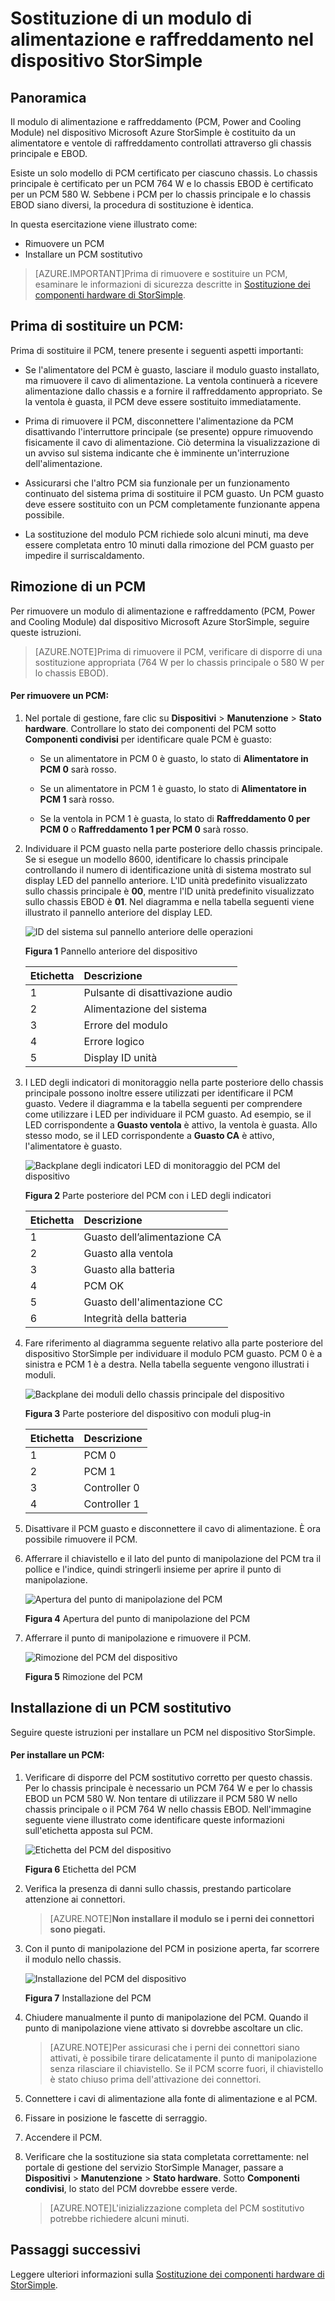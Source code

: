 <properties 
   pageTitle="Sostituzione di un modulo di alimentazione e raffreddamento nel dispositivo StorSimple | Microsoft Azure"
   description="Viene illustrato come rimuovere e sostituire il modulo di alimentazione e raffreddamento (PCM, Power and Cooling Module) nel dispositivo StorSimple"
   services="storsimple"
   documentationCenter=""
   authors="alkohli"
   manager="carolz"
   editor="" />
<tags 
   ms.service="storsimple"
   ms.devlang="NA"
   ms.topic="article"
   ms.tgt_pltfrm="NA"
   ms.workload="TBD"
   ms.date="08/05/2015"
   ms.author="alkohli" />

# Sostituzione di un modulo di alimentazione e raffreddamento nel dispositivo StorSimple

## Panoramica

Il modulo di alimentazione e raffreddamento (PCM, Power and Cooling Module) nel dispositivo Microsoft Azure StorSimple è costituito da un alimentatore e ventole di raffreddamento controllati attraverso gli chassis principale e EBOD.

Esiste un solo modello di PCM certificato per ciascuno chassis. Lo chassis principale è certificato per un PCM 764 W e lo chassis EBOD è certificato per un PCM 580 W. Sebbene i PCM per lo chassis principale e lo chassis EBOD siano diversi, la procedura di sostituzione è identica.

In questa esercitazione viene illustrato come:

- Rimuovere un PCM
- Installare un PCM sostitutivo

>[AZURE.IMPORTANT]Prima di rimuovere e sostituire un PCM, esaminare le informazioni di sicurezza descritte in [Sostituzione dei componenti hardware di StorSimple](storsimple-hardware-component-replacement.md).

## Prima di sostituire un PCM:

Prima di sostituire il PCM, tenere presente i seguenti aspetti importanti:

- Se l'alimentatore del PCM è guasto, lasciare il modulo guasto installato, ma rimuovere il cavo di alimentazione. La ventola continuerà a ricevere alimentazione dallo chassis e a fornire il raffreddamento appropriato. Se la ventola è guasta, il PCM deve essere sostituito immediatamente.

- Prima di rimuovere il PCM, disconnettere l'alimentazione da PCM disattivando l'interruttore principale (se presente) oppure rimuovendo fisicamente il cavo di alimentazione. Ciò determina la visualizzazione di un avviso sul sistema indicante che è imminente un'interruzione dell'alimentazione.

- Assicurarsi che l'altro PCM sia funzionale per un funzionamento continuato del sistema prima di sostituire il PCM guasto. Un PCM guasto deve essere sostituito con un PCM completamente funzionante appena possibile.

- La sostituzione del modulo PCM richiede solo alcuni minuti, ma deve essere completata entro 10 minuti dalla rimozione del PCM guasto per impedire il surriscaldamento.

## Rimozione di un PCM

Per rimuovere un modulo di alimentazione e raffreddamento (PCM, Power and Cooling Module) dal dispositivo Microsoft Azure StorSimple, seguire queste istruzioni.

>[AZURE.NOTE]Prima di rimuovere il PCM, verificare di disporre di una sostituzione appropriata (764 W per lo chassis principale o 580 W per lo chassis EBOD).

#### Per rimuovere un PCM:

1. Nel portale di gestione, fare clic su **Dispositivi** > **Manutenzione** > **Stato hardware**. Controllare lo stato dei componenti del PCM sotto **Componenti condivisi** per identificare quale PCM è guasto:

     - Se un alimentatore in PCM 0 è guasto, lo stato di **Alimentatore in PCM 0** sarà rosso.

     - Se un alimentatore in PCM 1 è guasto, lo stato di **Alimentatore in PCM 1** sarà rosso.

     - Se la ventola in PCM 1 è guasta, lo stato di **Raffreddamento 0 per PCM 0** o **Raffreddamento 1 per PCM 0** sarà rosso.

2. Individuare il PCM guasto nella parte posteriore dello chassis principale. Se si esegue un modello 8600, identificare lo chassis principale controllando il numero di identificazione unità di sistema mostrato sul display LED del pannello anteriore. L'ID unità predefinito visualizzato sullo chassis principale è **00**, mentre l'ID unità predefinito visualizzato sullo chassis EBOD è **01**. Nel diagramma e nella tabella seguenti viene illustrato il pannello anteriore del display LED.

    ![ID del sistema sul pannello anteriore delle operazioni](./media/storsimple-power-cooling-module-replacement/IC740991.png)

     **Figura 1** Pannello anteriore del dispositivo

    |Etichetta|Descrizione|
    |:---|:-----------|
    |1|Pulsante di disattivazione audio|
    |2|Alimentazione del sistema|
    |3|Errore del modulo|
    |4|Errore logico|
    |5|Display ID unità|

3. I LED degli indicatori di monitoraggio nella parte posteriore dello chassis principale possono inoltre essere utilizzati per identificare il PCM guasto. Vedere il diagramma e la tabella seguenti per comprendere come utilizzare i LED per individuare il PCM guasto. Ad esempio, se il LED corrispondente a **Guasto ventola** è attivo, la ventola è guasta. Allo stesso modo, se il LED corrispondente a **Guasto CA** è attivo, l'alimentatore è guasto.

    ![Backplane degli indicatori LED di monitoraggio del PCM del dispositivo](./media/storsimple-power-cooling-module-replacement/IC740992.png)

     **Figura 2** Parte posteriore del PCM con i LED degli indicatori

    |Etichetta|Descrizione|
    |:---|:-----------|
    |1|Guasto dell’alimentazione CA|
    |2|Guasto alla ventola|
    |3|Guasto alla batteria|
    |4|PCM OK|
    |5|Guasto dell'alimentazione CC|
    |6|Integrità della batteria|

4. Fare riferimento al diagramma seguente relativo alla parte posteriore del dispositivo StorSimple per individuare il modulo PCM guasto. PCM 0 è a sinistra e PCM 1 è a destra. Nella tabella seguente vengono illustrati i moduli.

     ![Backplane dei moduli dello chassis principale del dispositivo](./media/storsimple-power-cooling-module-replacement/IC740994.png)

     **Figura 3** Parte posteriore del dispositivo con moduli plug-in

    |Etichetta|Descrizione|
    |:---|:-----------|
    |1|PCM 0|
    |2|PCM 1|
    |3|Controller 0|
    |4|Controller 1|

5. Disattivare il PCM guasto e disconnettere il cavo di alimentazione. È ora possibile rimuovere il PCM.

6. Afferrare il chiavistello e il lato del punto di manipolazione del PCM tra il pollice e l'indice, quindi stringerli insieme per aprire il punto di manipolazione.

    ![Apertura del punto di manipolazione del PCM](./media/storsimple-power-cooling-module-replacement/IC740995.png)

    **Figura 4** Apertura del punto di manipolazione del PCM

7. Afferrare il punto di manipolazione e rimuovere il PCM.

    ![Rimozione del PCM del dispositivo](./media/storsimple-power-cooling-module-replacement/IC740996.png)

    **Figura 5** Rimozione del PCM

## Installazione di un PCM sostitutivo

Seguire queste istruzioni per installare un PCM nel dispositivo StorSimple.

#### Per installare un PCM:

1. Verificare di disporre del PCM sostitutivo corretto per questo chassis. Per lo chassis principale è necessario un PCM 764 W e per lo chassis EBOD un PCM 580 W. Non tentare di utilizzare il PCM 580 W nello chassis principale o il PCM 764 W nello chassis EBOD. Nell'immagine seguente viene illustrato come identificare queste informazioni sull'etichetta apposta sul PCM.

    ![Etichetta del PCM del dispositivo](./media/storsimple-power-cooling-module-replacement/IC740973.png)

    **Figura 6** Etichetta del PCM

2. Verifica la presenza di danni sullo chassis, prestando particolare attenzione ai connettori.
										
    >[AZURE.NOTE]**Non installare il modulo se i perni dei connettori sono piegati.**

3. Con il punto di manipolazione del PCM in posizione aperta, far scorrere il modulo nello chassis.

    ![Installazione del PCM del dispositivo](./media/storsimple-power-cooling-module-replacement/IC740975.png)

    **Figura 7** Installazione del PCM

4. Chiudere manualmente il punto di manipolazione del PCM. Quando il punto di manipolazione viene attivato si dovrebbe ascoltare un clic.
										
    >[AZURE.NOTE]Per assicurasi che i perni dei connettori siano attivati, è possibile tirare delicatamente il punto di manipolazione senza rilasciare il chiavistello. Se il PCM scorre fuori, il chiavistello è stato chiuso prima dell'attivazione dei connettori.

5. Connettere i cavi di alimentazione alla fonte di alimentazione e al PCM.

6. Fissare in posizione le fascette di serraggio.

7. Accendere il PCM.

8. Verificare che la sostituzione sia stata completata correttamente: nel portale di gestione del servizio StorSimple Manager, passare a **Dispositivi** > **Manutenzione** > **Stato hardware**. Sotto **Componenti condivisi**, lo stato del PCM dovrebbe essere verde.
										
    >[AZURE.NOTE]L'inizializzazione completa del PCM sostitutivo potrebbe richiedere alcuni minuti.

## Passaggi successivi

Leggere ulteriori informazioni sulla [Sostituzione dei componenti hardware di StorSimple](storsimple-hardware-component-replacement.md).

<!---HONumber=August15_HO6-->